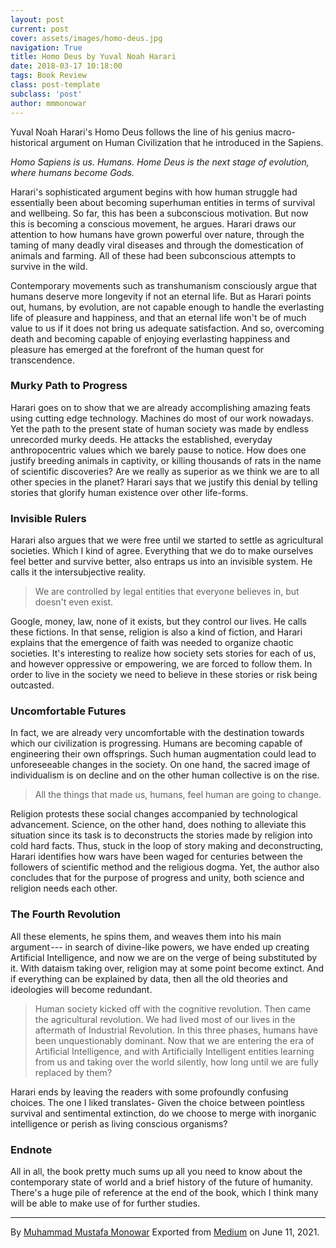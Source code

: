 ```yaml
---
layout: post
current: post
cover: assets/images/homo-deus.jpg
navigation: True
title: Homo Deus by Yuval Noah Harari
date: 2018-03-17 10:18:00
tags: Book Review
class: post-template
subclass: 'post'
author: mmmonowar
---
```


Yuval Noah Harari's Homo Deus follows the line of his genius
macro-historical argument on Human Civilization that he introduced in
the Sapiens.

*Homo Sapiens is us. Humans. Home Deus is the next stage of evolution,
where humans become Gods.*

Harari's sophisticated argument begins with how human struggle had
essentially been about becoming superhuman entities in terms of survival
and wellbeing. So far, this has been a subconscious motivation. But now
this is becoming a conscious movement, he argues. Harari draws our
attention to how humans have grown powerful over nature, through the
taming of many deadly viral diseases and through the domestication of
animals and farming. All of these had been subconscious attempts to
survive in the wild.

Contemporary movements such as transhumanism consciously argue that
humans deserve more longevity if not an eternal life. But as Harari
points out, humans, by evolution, are not capable enough to handle the
everlasting life of pleasure and happiness, and that an eternal life
won't be of much value to us if it does not bring us adequate
satisfaction. And so, overcoming death and becoming capable of enjoying
everlasting happiness and pleasure has emerged at the forefront of the
human quest for transcendence.

### Murky Path to Progress 

Harari goes on to show that we are already accomplishing amazing feats
using cutting edge technology. Machines do most of our work nowadays.
Yet the path to the present state of human society was made by endless
unrecorded murky deeds. He attacks the established, everyday
anthropocentric values which we barely pause to notice. How does one
justify breeding animals in captivity, or killing thousands of rats in
the name of scientific discoveries? Are we really as superior as we
think we are to all other species in the planet? Harari says that we
justify this denial by telling stories that glorify human existence over
other life-forms.

### Invisible Rulers 

Harari also argues that we were free until we started to settle as
agricultural societies. Which I kind of agree. Everything that we do to
make ourselves feel better and survive better, also entraps us into an
invisible system. He calls it the intersubjective reality.

> We are controlled by legal entities that everyone believes in, but
> doesn't even exist.

Google, money, law, none of it exists, but they control our lives. He
calls these fictions. In that sense, religion is also a kind of fiction,
and Harari explains that the emergence of faith was needed to organize
chaotic societies. It's interesting to realize how society sets stories
for each of us, and however oppressive or empowering, we are forced to
follow them. In order to live in the society we need to believe in these
stories or risk being outcasted.

### Uncomfortable Futures 

In fact, we are already very uncomfortable with the destination towards
which our civilization is progressing. Humans are becoming capable of
engineering their own offsprings. Such human augmentation could lead to
unforeseeable changes in the society. On one hand, the sacred image of
individualism is on decline and on the other human collective is on the
rise.

> All the things that made us, humans, feel human are going to change.

Religion protests these social changes accompanied by technological
advancement. Science, on the other hand, does nothing to alleviate this
situation since its task is to deconstructs the stories made by religion
into cold hard facts. Thus, stuck in the loop of story making and
deconstructing, Harari identifies how wars have been waged for centuries
between the followers of scientific method and the religious dogma. Yet,
the author also concludes that for the purpose of progress and unity,
both science and religion needs each other.

### The Fourth Revolution 

All these elements, he spins them, and weaves them into his main
argument --- in search of divine-like powers, we have ended up creating
Artificial Intelligence, and now we are on the verge of being
substituted by it. With dataism taking over, religion may at some point
become extinct. And if everything can be explained by data, then all the
old theories and ideologies will become redundant.

> Human society kicked off with the cognitive revolution. Then came the
> agricultural revolution. We had lived most of our lives in the
> aftermath of Industrial Revolution. In this three phases, humans have
> been unquestionably dominant. Now that we are entering the era of
> Artificial Intelligence, and with Artificially Intelligent entities
> learning from us and taking over the world silently, how long until we
> are fully replaced by them?

Harari ends by leaving the readers with some profoundly confusing
choices. The one I liked translates- Given the choice between pointless
survival and sentimental extinction, do we choose to merge with
inorganic intelligence or perish as living conscious organisms?

### Endnote 

All in all, the book pretty much sums up all you need to know about the
contemporary state of world and a brief history of the future of
humanity. There's a huge pile of reference at the end of the book, which
I think many will be able to make use of for further studies.

---

By [Muhammad Mustafa Monowar](https://medium.com/@mmmonowar)
Exported from [Medium](https://medium.com) on June 11, 2021.
